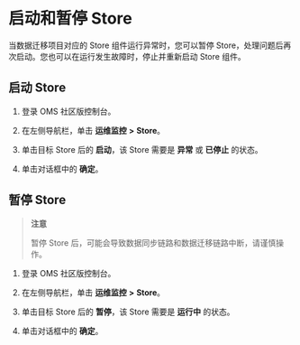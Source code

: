 # 启动和暂停 Store

当数据迁移项目对应的 Store 组件运行异常时，您可以暂停 Store，处理问题后再次启动。您也可以在运行发生故障时，停止并重新启动 Store 组件。

## 启动 Store

1. 登录 OMS 社区版控制台。

2. 在左侧导航栏，单击 **运维监控** **\>** **Store**。

3. 单击目标 Store 后的 **启动**，该 Store 需要是 **异常** 或 **已停止** 的状态。

4. 单击对话框中的 **确定**。

## 暂停 Store

>**注意**
>
>暂停 Store 后，可能会导致数据同步链路和数据迁移链路中断，请谨慎操作。

1. 登录 OMS 社区版控制台。

2. 在左侧导航栏，单击 **运维监控** **\>** **Store**。

3. 单击目标 Store 后的 **暂停**，该 Store 需要是 **运行中** 的状态。

4. 单击对话框中的 **确定**。